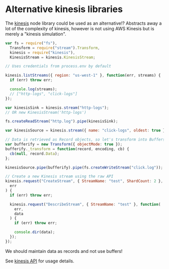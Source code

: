 # Alternative kinesis libraries

The [kinesis](https://github.com/mhart/kinesis) node library could be used as an alternative!?
Abstracts away a lot of the complexity of kinesis, however is not using AWS Kinesis but is merely a "kinesis simulation".

```js
var fs = require("fs"),
  Transform = require("stream").Transform,
  kinesis = require("kinesis"),
  KinesisStream = kinesis.KinesisStream;

// Uses credentials from process.env by default

kinesis.listStreams({ region: "us-west-1" }, function(err, streams) {
  if (err) throw err;

  console.log(streams);
  // ["http-logs", "click-logs"]
});

var kinesisSink = kinesis.stream("http-logs");
// OR new KinesisStream('http-logs')

fs.createReadStream("http.log").pipe(kinesisSink);

var kinesisSource = kinesis.stream({ name: "click-logs", oldest: true });

// Data is retrieved as Record objects, so let's transform into Buffers
var bufferify = new Transform({ objectMode: true });
bufferify._transform = function(record, encoding, cb) {
  cb(null, record.Data);
};

kinesisSource.pipe(bufferify).pipe(fs.createWriteStream("click.log"));

// Create a new Kinesis stream using the raw API
kinesis.request("CreateStream", { StreamName: "test", ShardCount: 2 }, function(
  err
) {
  if (err) throw err;

  kinesis.request("DescribeStream", { StreamName: "test" }, function(
    err,
    data
  ) {
    if (err) throw err;

    console.dir(data);
  });
});
```

We should maintain data as records and not use buffers!

See [kinesis API](https://github.com/mhart/kinesis#api) for usage details.
